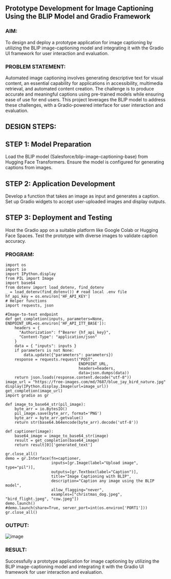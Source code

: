 ## Prototype Development for Image Captioning Using the BLIP Model and Gradio Framework

### AIM:
To design and deploy a prototype application for image captioning by utilizing the BLIP image-captioning model and integrating it with the Gradio UI framework for user interaction and evaluation.

### PROBLEM STATEMENT:
Automated image captioning involves generating descriptive text for visual content, an essential capability for applications in accessibility, multimedia retrieval, and automated content creation. The challenge is to produce accurate and meaningful captions using pre-trained models while ensuring ease of use for end users. This project leverages the BLIP model to address these challenges, with a Gradio-powered interface for user interaction and evaluation.

## DESIGN STEPS:
## STEP 1: Model Preparation
Load the BLIP model (Salesforce/blip-image-captioning-base) from Hugging Face Transformers.
Ensure the model is configured for generating captions from images.
## STEP 2: Application Development
Develop a function that takes an image as input and generates a caption.
Set up Gradio widgets to accept user-uploaded images and display outputs.
## STEP 3: Deployment and Testing
Host the Gradio app on a suitable platform like Google Colab or Hugging Face Spaces.
Test the prototype with diverse images to validate caption accuracy.

### PROGRAM:
```
import os
import io
import IPython.display
from PIL import Image
import base64 
from dotenv import load_dotenv, find_dotenv
_ = load_dotenv(find_dotenv()) # read local .env file
hf_api_key = os.environ['HF_API_KEY']
# Helper functions
import requests, json

#Image-to-text endpoint
def get_completion(inputs, parameters=None, ENDPOINT_URL=os.environ['HF_API_ITT_BASE']):
    headers = {
      "Authorization": f"Bearer {hf_api_key}",
      "Content-Type": "application/json"
    }
    data = { "inputs": inputs }
    if parameters is not None:
        data.update({"parameters": parameters})
    response = requests.request("POST",
                                ENDPOINT_URL,
                                headers=headers,
                                data=json.dumps(data))
    return json.loads(response.content.decode("utf-8"))
image_url = "https://free-images.com/md/7687/blue_jay_bird_nature.jpg"
display(IPython.display.Image(url=image_url))
get_completion(image_url)
import gradio as gr 

def image_to_base64_str(pil_image):
    byte_arr = io.BytesIO()
    pil_image.save(byte_arr, format='PNG')
    byte_arr = byte_arr.getvalue()
    return str(base64.b64encode(byte_arr).decode('utf-8'))

def captioner(image):
    base64_image = image_to_base64_str(image)
    result = get_completion(base64_image)
    return result[0]['generated_text']

gr.close_all()
demo = gr.Interface(fn=captioner,
                    inputs=[gr.Image(label="Upload image", type="pil")],
                    outputs=[gr.Textbox(label="Caption")],
                    title="Image Captioning with BLIP",
                    description="Caption any image using the BLIP model",
                    allow_flagging="never",
                    examples=["christmas_dog.jpeg", "bird_flight.jpeg", "cow.jpeg"])
demo.launch()
#demo.launch(share=True, server_port=int(os.environ['PORT1']))
gr.close_all()
```
### OUTPUT:
![image](https://github.com/user-attachments/assets/e942dc16-fe13-41e1-ace4-0a532545e9d1)



### RESULT:
Successfully a prototype application for image captioning by utilizing the BLIP image-captioning model and integrating it with the Gradio UI framework for user interaction and evaluation.

